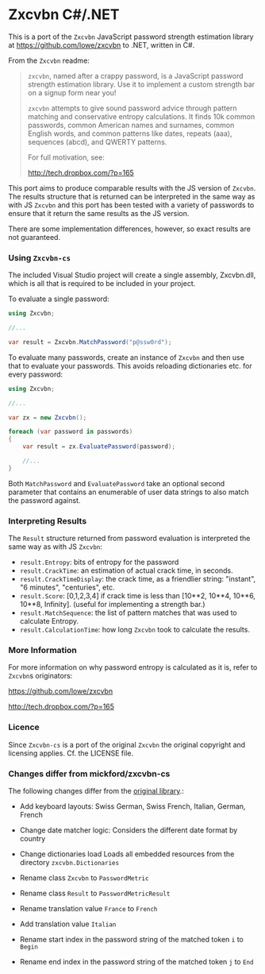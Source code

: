 Zxcvbn C#/.NET
==============

This is a port of the `Zxcvbn` JavaScript password strength estimation library at
https://github.com/lowe/zxcvbn to .NET, written in C#.

From the `Zxcvbn` readme:

> `zxcvbn`, named after a crappy password, is a JavaScript password strength
> estimation library. Use it to implement a custom strength bar on a
> signup form near you!
>
> `zxcvbn` attempts to give sound password advice through pattern matching
> and conservative entropy calculations. It finds 10k common passwords,
> common American names and surnames, common English words, and common
> patterns like dates, repeats (aaa), sequences (abcd), and QWERTY
> patterns.
> 
> For full motivation, see:
>
> http://tech.dropbox.com/?p=165

This port aims to produce comparable results with the JS version of `Zxcvbn`. The results
structure that is returned can be interpreted in the same way as with JS `Zxcvbn` and this
port has been tested with a variety of passwords to ensure that it return the same results
as the JS version.

There are some implementation differences, however, so exact results are not guaranteed.


### Using `Zxcvbn-cs`

The included Visual Studio project will create a single assembly, Zxcvbn.dll, which is all that is
required to be included in your project.

To evaluate a single password:

``` C#
using Zxcvbn;

//...

var result = Zxcvbn.MatchPassword("p@ssw0rd");
```

To evaluate many passwords, create an instance of `Zxcvbn` and then use that to evaluate your passwords. 
This avoids reloading dictionaries etc. for every password:

``` C#
using Zxcvbn;

//...

var zx = new Zxcvbn();

foreach (var password in passwords)
{
	var result = zx.EvaluatePassword(password);

	//...
}
```

Both `MatchPassword` and `EvaluatePassword` take an optional second parameter that contains an enumerable of
user data strings to also match the password against.

### Interpreting Results

The `Result` structure returned from password evaluation is interpreted the same way as with JS `Zxcvbn`:

- `result.Entropy`: bits of entropy for the password
- `result.CrackTime`: an estimation of actual crack time, in seconds.
- `result.CrackTimeDisplay`: the crack time, as a friendlier string: "instant", "6 minutes", "centuries", etc.
- `result.Score`: [0,1,2,3,4] if crack time is less than [10\*\*2, 10\*\*4, 10\*\*6, 10\*\*8, Infinity]. (useful for implementing a strength bar.)
- `result.MatchSequence`: the list of pattern matches that was used to calculate Entropy.
- `result.CalculationTime`: how long `Zxcvbn` took to calculate the results.

### More Information

For more information on why password entropy is calculated as it is, refer to `Zxcvbn`s originators:

https://github.com/lowe/zxcvbn

http://tech.dropbox.com/?p=165


### Licence

Since `Zxcvbn-cs` is a port of the original `Zxcvbn` the original copyright and licensing applies. Cf. the LICENSE file.


### Changes differ from mickford/zxcvbn-cs

The following changes differ from the [original library](https://github.com/mickford/zxcvbn-cs).:

- Add keyboard layouts: 
	Swiss German, Swiss French, Italian, German, French
		
- Change date matcher logic:
	Considers the different date format by country
	
- Change dictionaries load
	Loads all embedded resources from the directory `zxcvbn.Dictionaries`

- Rename class `Zxcvbn` to `PasswordMetric`

- Rename class `Result` to `PasswordMetricResult`

- Rename translation value `France` to `French`

- Add translation value `Italian`

- Rename start index in the password string of the matched token `i` to `Begin`

- Rename end index in the password string of the matched token `j` to `End`
